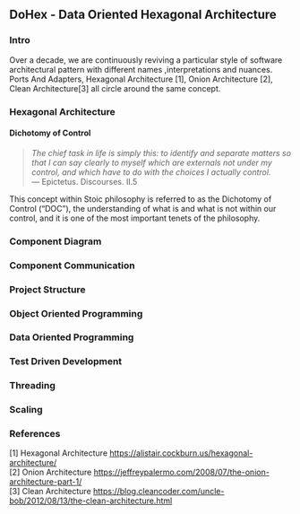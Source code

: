 ## DoHex - Data Oriented Hexagonal Architecture 

### Intro

Over a decade, we are continuously reviving a particular style of software architectural pattern with different names ,interpretations and nuances. Ports And Adapters, Hexagonal Architecture [1], Onion Architecture [2], Clean Architecture[3] all circle around the same concept.  
  
### Hexagonal Architecture

#### Dichotomy of Control

> *The chief task in life is simply this: to identify and separate matters so that I can say clearly to myself which are externals not under my control, and which have to do with the choices I actually control.*  
> — Epictetus. Discourses. II.5  

This concept within Stoic philosophy is referred to as the Dichotomy of Control (“DOC”), the understanding of what is and what is not within our control, and it is one of the most important tenets of the philosophy. 

### Component Diagram 

### Component Communication

### Project Structure

### Object Oriented Programming

### Data Oriented Programming

### Test Driven Development

### Threading

### Scaling

### References
[1] Hexagonal Architecture https://alistair.cockburn.us/hexagonal-architecture/  
[2] Onion Architecture https://jeffreypalermo.com/2008/07/the-onion-architecture-part-1/  
[3] Clean Architecture https://blog.cleancoder.com/uncle-bob/2012/08/13/the-clean-architecture.html  
<!--stackedit_data:
eyJoaXN0b3J5IjpbNjY2NzQzOTQ4LDMzNzEzOTQ3NSw1MTY1OD
M5ODIsLTE4NzUzNzg5NzAsNzM1NzY1NzM0LC0xNTM2MTA1ODgy
LDEwNzYzOTA0OTksLTEwMTA0NDIxNTksNjg5MTkyNzI0LC04NT
IwOTUzMDQsNzA5OTg2MjI2LDMyNjQxODExLC03Mjg4NTMxMDEs
LTM4MDE0Mjg1MV19
-->
